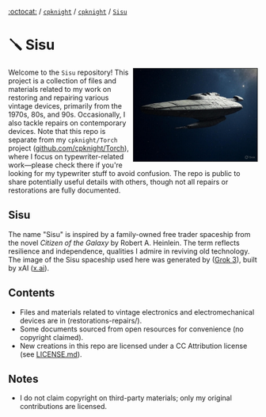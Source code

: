 [:octocat:](https://github.com) / [`cpknight`](https://github.com/cpknight) / [`cpknight`](https://github.com/cpknight/projects) / [`Sisu`](/)

# :screwdriver: Sisu

<img src="meta/sisu-spaceship-by-grok.jpg" width="250" border="1" align="right" />

Welcome to the `Sisu` repository! This project is a collection of files and materials related to my work on restoring and repairing various vintage devices, primarily from the 1970s, 80s, and 90s. Occasionally, I also tackle repairs on contemporary devices. Note that this repo is separate from my `cpknight/Torch` project ([github.com/cpknight/Torch](https://github.com/cpknight/Torch)), where I focus on typewriter-related work—please check there if you're looking for my typewriter stuff to avoid confusion. The repo is public to share potentially useful details with others, though not all repairs or restorations are fully documented.

## Sisu
The name "Sisu" is inspired by a family-owned free trader spaceship from the novel *Citizen of the Galaxy* by Robert A. Heinlein. The term reflects resilience and independence, qualities I admire in reviving old technology. The image of the Sisu spaceship used here was generated by ([Grok 3](https://grok.com)), built by xAI ([x.ai](https://x.ai)).

## Contents
- Files and materials related to vintage electronics and electromechanical devices are in (restorations-repairs/).
- Some documents sourced from open resources for convenience (no copyright claimed).
- New creations in this repo are licensed under a CC Attribution license (see [LICENSE.md](license.md)).

## Notes
- I do not claim copyright on third-party materials; only my original contributions are licensed.
